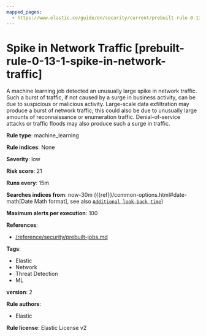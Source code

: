 ```yaml
---
mapped_pages:
  - https://www.elastic.co/guide/en/security/current/prebuilt-rule-0-13-1-spike-in-network-traffic.html
---
```


# Spike in Network Traffic [prebuilt-rule-0-13-1-spike-in-network-traffic]

A machine learning job detected an unusually large spike in network traffic. Such a burst of traffic, if not caused by a surge in business activity, can be due to suspicious or malicious activity. Large-scale data exfiltration may produce a burst of network traffic; this could also be due to unusually large amounts of reconnaissance or enumeration traffic. Denial-of-service attacks or traffic floods may also produce such a surge in traffic.

**Rule type**: machine_learning

**Rule indices**: None

**Severity**: low

**Risk score**: 21

**Runs every**: 15m

**Searches indices from**: now-30m ({{ref}}/common-options.html#date-math[Date Math format], see also [`Additional look-back time`](docs-content://solutions/security/detect-and-alert/create-detection-rule.md#rule-schedule))

**Maximum alerts per execution**: 100

**References**:

* [/reference/security/prebuilt-jobs.md](/reference/prebuilt-jobs.md)

**Tags**:

* Elastic
* Network
* Threat Detection
* ML

**version**: 2

**Rule authors**:

* Elastic

**Rule license**: Elastic License v2


